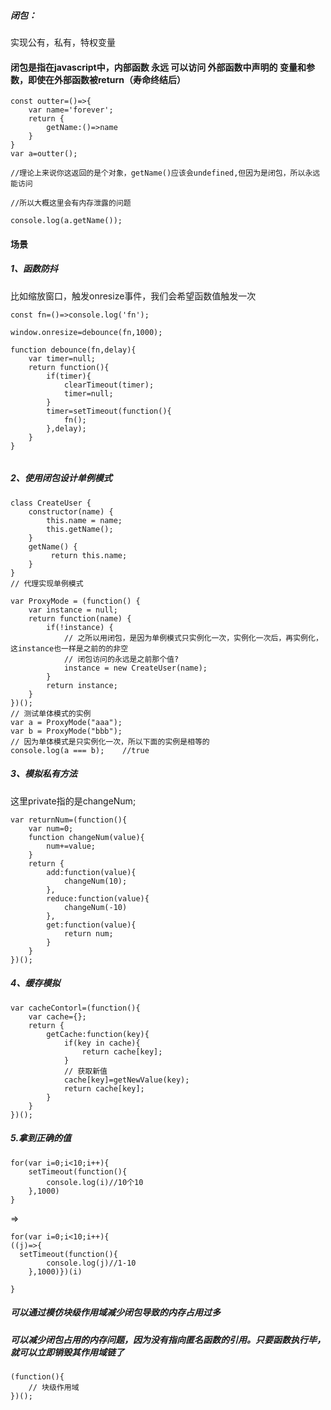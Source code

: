 ##### 闭包：
实现公有，私有，特权变量

#### 闭包是指在javascript中，内部函数 永远 可以访问 外部函数中声明的 变量和参数，即使在外部函数被return（寿命终结后）

```
const outter=()=>{
    var name='forever';
    return {
        getName:()=>name
    }
}
var a=outter();

//理论上来说你这返回的是个对象，getName()应该会undefined,但因为是闭包，所以永远能访问

//所以大概这里会有内存泄露的问题

console.log(a.getName());

```

#### 场景
##### 1、函数防抖
比如缩放窗口，触发onresize事件，我们会希望函数值触发一次
```
const fn=()=>console.log('fn');

window.onresize=debounce(fn,1000);

function debounce(fn,delay){
    var timer=null;
    return function(){
        if(timer){
            clearTimeout(timer);
            timer=null;
        }
        timer=setTimeout(function(){
            fn();
        },delay);
    }
}


```


##### 2、使用闭包设计单例模式
```
class CreateUser {
    constructor(name) {
        this.name = name;
        this.getName();
    }
    getName() {
         return this.name;
    }
}
// 代理实现单例模式

var ProxyMode = (function() {
    var instance = null;
    return function(name) {
        if(!instance) {
            // 之所以用闭包，是因为单例模式只实例化一次，实例化一次后，再实例化，这instance也一样是之前的的非空
            // 闭包访问的永远是之前那个值?
            instance = new CreateUser(name);
        }
        return instance;
    }
})();
// 测试单体模式的实例
var a = ProxyMode("aaa");
var b = ProxyMode("bbb");
// 因为单体模式是只实例化一次，所以下面的实例是相等的
console.log(a === b);    //true

```

##### 3、模拟私有方法
这里private指的是changeNum;
```
var returnNum=(function(){
    var num=0;
    function changeNum(value){
        num+=value;
    }
    return {
        add:function(value){
            changeNum(10);
        },
        reduce:function(value){
            changeNum(-10)
        },
        get:function(value){
            return num;
        }
    }
})();
```
##### 4、缓存模拟

```
var cacheContorl=(function(){
    var cache={};
    return {
        getCache:function(key){
            if(key in cache){
                return cache[key];
            }
            // 获取新值
            cache[key]=getNewValue(key);
            return cache[key];
        }
    }
})();

```
##### 5.拿到正确的值
```
for(var i=0;i<10;i++){
    setTimeout(function(){
        console.log(i)//10个10
    },1000)
}
```

=>

```
for(var i=0;i<10;i++){
((j)=>{
  setTimeout(function(){
        console.log(j)//1-10
    },1000)})(i)
  
}
```

##### 可以通过模仿块级作用域减少闭包导致的内存占用过多
##### 可以减少闭包占用的内存问题，因为没有指向匿名函数的引用。只要函数执行毕，就可以立即销毁其作用域链了
```
(function(){
    // 块级作用域
})();
```